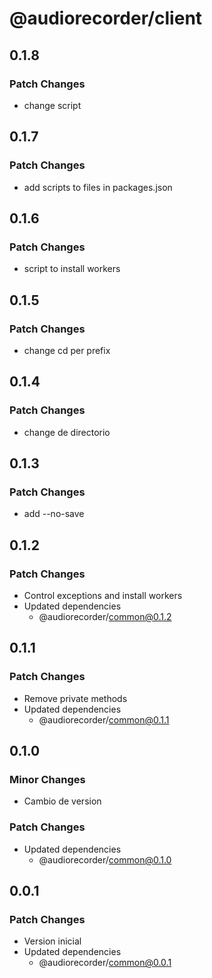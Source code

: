 # @audiorecorder/client

## 0.1.8

### Patch Changes

- change script

## 0.1.7

### Patch Changes

- add scripts to files in packages.json

## 0.1.6

### Patch Changes

- script to install workers

## 0.1.5

### Patch Changes

- change cd per prefix

## 0.1.4

### Patch Changes

- change de directorio

## 0.1.3

### Patch Changes

- add --no-save

## 0.1.2

### Patch Changes

- Control exceptions and install workers
- Updated dependencies
  - @audiorecorder/common@0.1.2

## 0.1.1

### Patch Changes

- Remove private methods
- Updated dependencies
  - @audiorecorder/common@0.1.1

## 0.1.0

### Minor Changes

- Cambio de version

### Patch Changes

- Updated dependencies
  - @audiorecorder/common@0.1.0

## 0.0.1

### Patch Changes

- Version inicial
- Updated dependencies
  - @audiorecorder/common@0.0.1
